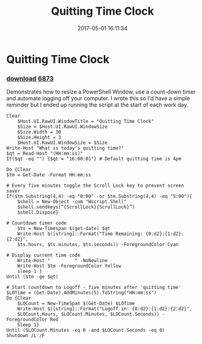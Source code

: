 ﻿---
pid:            6872
parent:         0
children:       6873
poster:         Dan In Philly
title:          Quitting Time Clock
date:           2017-05-01 16:11:34
description:    Demonstrates how to resize a PowerShell Window, use a count-down timer and automate logging off your computer.  I wrote this so I'd have a simple reminder but I ended up running the script at the start of each work day.
format:         posh
---

# Quitting Time Clock

### [download](6872.ps1)  [6873](6873.md)

Demonstrates how to resize a PowerShell Window, use a count-down timer and automate logging off your computer.  I wrote this so I'd have a simple reminder but I ended up running the script at the start of each work day.

```posh
Clear
    $Host.UI.RawUI.WindowTitle = "Quitting Time Clock"
    $Size = $Host.UI.RawUI.WindowSize
    $Size.Width = 30
    $Size.Height = 3
    $Host.UI.RawUI.WindowSize = $Size
Write-Host "What is today's quitting time?"
$qt = Read-Host "(HH:mm:ss)"
If($qt -eq "") {$qt = "16:00:01"} # Default quitting time is 4pm

Do {Clear
$tm = Get-Date -Format HH:mm:ss

# Every five minutes toggle the Scroll Lock key to prevent screen saver
If($tm.Substring(4,4) -eq "0:00" -or $tm.Substring(4,4) -eq "5:00"){
    $shell = New-Object -com "Wscript.Shell"
    $shell.sendkeys(“{ScrollLock}{ScrollLock}”)
    $shell.Dispose}

# Countdown timer code
    $ts = New-Timespan $(get-date) $qt
    Write-Host $([string]::Format("Time Remaining: {0:d2}:{1:d2}:{2:d2}",
    $ts.hours, $ts.minutes, $ts.seconds)) -ForegroundColor Cyan

# Display current time code
    Write-Host "         " -NoNewline
    Write-Host $tm -ForegroundColor Yellow
    sleep 1 }
Until ($tm -ge $qt)

# Start countdown to Logoff - five minutes after 'quitting time'
$LOTime = (Get-Date).AddMinutes(5).ToString("HH:mm:ss")
Do {Clear
    $LOCount = New-TimeSpan $(Get-Date) $LOTime
    Write-Host $([string]::Format("Logoff in: {0:d2}:{1:d2}:{2:d2}",
    $LOCount.Hours, $LOCount.Minutes, $LOCount.Seconds)) -ForegroundColor Red
    Sleep 1}
Until ($LOCount.Minutes -eq 0 -and $LOCount.Seconds -eq 0)
Shutdown /L /F

```
